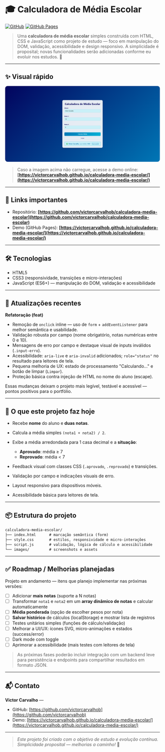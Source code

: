 # 🎓 Calculadora de Média Escolar

[![GitHub](https://img.shields.io/badge/GitHub-Repo-181717?logo=github)](https://github.com/victorcarvalhob/calculadora-media-escolar) [![GitHub Pages](https://img.shields.io/badge/GitHub%20Pages-Online-brightgreen)](https://victorcarvalhob.github.io/calculadora-media-escolar/)

> Uma **calculadora de média escolar** simples construída com HTML, CSS e JavaScript como projeto de estudo — foco em manipulação do DOM, validação, acessibilidade e design responsivo. A simplicidade é proposital; novas funcionalidades serão adicionadas conforme eu evoluir nos estudos. 🚀

---

## ✨ Visual rápido

<p align="center">
  <a href="https://victorcarvalhob.github.io/calculadora-media-escolar/">
    <img alt="preview" src="./images/media-escolar-preview.png" width="720" style="max-width:100%;border-radius:8px;" />
  </a>
</p>

> Caso a imagem acima não carregue, acesse a demo online: **[https://victorcarvalhob.github.io/calculadora-media-escolar/](https://victorcarvalhob.github.io/calculadora-media-escolar/)**

---

## 🧭 Links importantes

* Repositório: **[https://github.com/victorcarvalhob/calculadora-media-escolar](https://github.com/victorcarvalhob/calculadora-media-escolar)**
* Demo (GitHub Pages): **[https://victorcarvalhob.github.io/calculadora-media-escolar/](https://victorcarvalhob.github.io/calculadora-media-escolar/)**

---

## 🛠️ Tecnologias

* HTML5
* CSS3 (responsividade, transições e micro-interações)
* JavaScript (ES6+) — manipulação do DOM, validação e acessibilidade

---

## 🧾 Atualizações recentes

**Refatoração (feat)**

* Remoção de `onclick` inline — uso de `form` + `addEventListener` para melhor semântica e usabilidade.
* Validação robusta por campo (nome obrigatório, notas numéricas entre 0 e 10).
* Mensagens de erro por campo e destaque visual de inputs inválidos (`.input-erro`).
* Acessibilidade: `aria-live` e `aria-invalid` adicionados; `role="status"` no resultado para leitores de tela.
* Pequena melhoria de UX: estado de processamento "Calculando..." e botão de limpar (`Limpar`).
* Proteção básica contra injeção de HTML no nome do aluno (escape).

Essas mudanças deixam o projeto mais legível, testável e acessível — pontos positivos para o portfólio.

---

## 🚀 O que este projeto faz hoje

* Recebe **nome** do aluno e **duas notas**.
* Calcula a média simples `(nota1 + nota2) / 2`.
* Exibe a média arredondada para 1 casa decimal e a **situação**:

  * **Aprovado**: média ≥ 7
  * **Reprovado**: média < 7
* Feedback visual com classes CSS (`.aprovado`, `.reprovado`) e transições.
* Validação por campo e indicações visuais de erro.
* Layout responsivo para dispositivos móveis.
* Acessibilidade básica para leitores de tela.

---

## 📦 Estrutura do projeto

```
calculadora-media-escolar/
├── index.html      # marcação semântica (form)
├── style.css       # estilos, responsividade e micro-interações
├── script.js       # validação, lógica de cálculo e acessibilidade
└── images/         # screenshots e assets
```

---

## ✅ Roadmap / Melhorias planejadas

Projeto em andamento — itens que planejo implementar nas próximas versões:

* [ ] Adicionar **mais notas** (suporte a N notas)
* [ ] Transformar `nota1` e `nota2` em um **array dinâmico de notas** e calcular automaticamente
* [ ] **Média ponderada** (opção de escolher pesos por nota)
* [ ] **Salvar histórico** de cálculos (localStorage) e mostrar lista de registros
* [ ] Testes unitários simples (funções de cálculo/validação)
* [ ] Melhorar a UI/UX: ícones SVG, micro-animações e estados (success/error)
* [ ] Dark mode com toggle
* [ ] Aprimorar a acessibilidade (mais testes com leitores de tela)

> As próximas fases poderão incluir integração com um backend leve para persistência e endpoints para compartilhar resultados em formato JSON.

---

## 📬 Contato

**Victor Carvalho** —

* GitHub: [https://github.com/victorcarvalhob](https://github.com/victorcarvalhob)
* Demo: [https://victorcarvalhob.github.io/calculadora-media-escolar/](https://victorcarvalhob.github.io/calculadora-media-escolar/)

---

> *Este projeto foi criado com o objetivo de estudo e evolução contínua. Simplicidade proposital — melhorias a caminho!* 🎯
